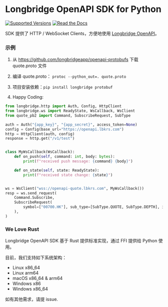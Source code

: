 # Longbridge OpenAPI SDK for Python

[![Supported Versions](https://img.shields.io/pypi/pyversions/longbridge.svg)](https://pypi.org/project/longbridge)
[![Read the Docs](https://readthedocs.org/projects/longbridge/badge/?version=latest)](https://longbridge.readthedocs.io/en/latest)

SDK 提供了 HTTP / WebSocket Clients，方便地使用 [Longbridge OpenAPI](https://open.longbridgeapp.com/)。

### 示例

1. 从 https://github.com/longbridgeapp/openapi-protobufs 下载 quote.proto 文件

2. 编译 quote.proto： `protoc --python_out=. quote.proto`

3. 项目安装依赖：`pip install longbridge protobuf`

4. Happy Coding:

```py
from longbridge.http import Auth, Config, HttpClient
from longbridge.ws import ReadyState, WsCallback, WsClient
from quote_pb2 import Command, SubscribeRequest, SubType

auth = Auth("{app_key}", "{app_secret}", access_token=None)
config = Config(base_url="https://openapi.lbkrs.com")
http = HttpClient(auth, config)
response = http.get("/v1/test")


class MyWsCallback(WsCallback):
    def on_push(self, command: int, body: bytes):
        print(f"received push message: {command} {body}")

    def on_state(self, state: ReadyState):
        print(f"received state change: {state}")


ws = WsClient("wss://openapi-quote.lbkrs.com", MyWsCallback())
resp = ws.send_request(
    Command.Subscribe,
    SubscribeRequest(
        symbol=["00700.HK"], sub_type=[SubType.QUOTE, SubType.DEPTH], is_first_push=True
    ),
)
```

### We Love Rust

Longbridge OpenAPI SDK 基于 Rust 提供标准实现，通过 FFI 提供给 Python 使用。

目前，我们支持如下系统架构：

- Linux x86_64
- Linux arm64
- macOS x86_64 & arm64
- Windows x86
- Windows x86_64

如有其他需求，请提 issue.
